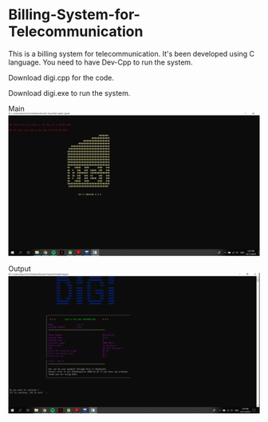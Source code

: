 # Billing-System-for-Telecommunication
This is a billing system for telecommunication. It's been developed using C language. 
You need to have Dev-Cpp to run the system.


Download digi.cpp for the code.

Download digi.exe to run the system. 


Main
![alt text](https://github.com/asyrafjamil/Billing-System-for-Telecommunication/blob/master/Main.png)

Output
![alt text](https://github.com/asyrafjamil/Billing-System-for-Telecommunication/blob/master/Output.png)
